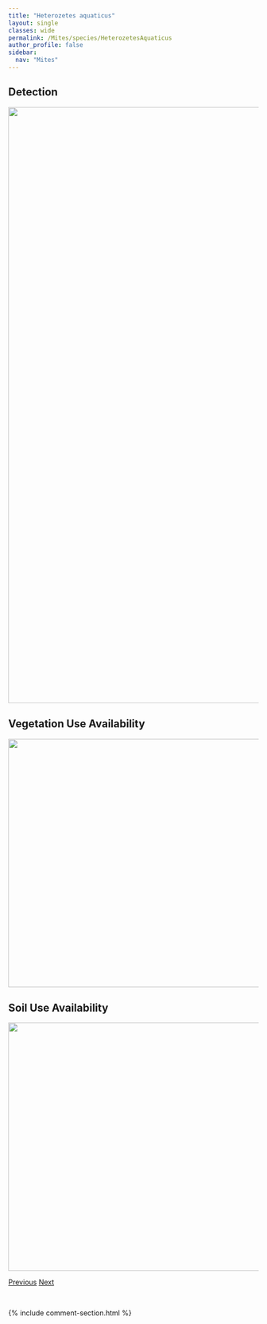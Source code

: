 ```yaml
---
title: "Heterozetes aquaticus"
layout: single
classes: wide
permalink: /Mites/species/HeterozetesAquaticus
author_profile: false
sidebar:
  nav: "Mites"
---
```


<h2>Detection</h2>

<a href="https://drive.google.com/uc?export=view&id=1b28gDDpwBUH50Z0Onm-fDVWqtS5KS8yr">
<img src="https://drive.google.com/uc?export=view&id=1b28gDDpwBUH50Z0Onm-fDVWqtS5KS8yr" height = "1200" width = "800">
</a>


<h2>Vegetation Use Availability</h2>

<a href="https://drive.google.com/uc?export=view&id=1LMHiDo0IhbuKzRd3B9C4zQT2clDeIyOa">
<img src="https://drive.google.com/uc?export=view&id=1LMHiDo0IhbuKzRd3B9C4zQT2clDeIyOa" height = "500" width = "1000">
</a>


<h2>Soil Use Availability</h2>

<a href="https://drive.google.com/uc?export=view&id=1dezTPIFcbBJXEmx0od3KcEV7eIBJO7d_">
<img src="https://drive.google.com/uc?export=view&id=1dezTPIFcbBJXEmx0od3KcEV7eIBJO7d_" height = "500" width = "1000">
</a>


<a href="/DevelopmentWebsite/Mites/species/HermanniellaRobusta" class="pagination--pager" title="Hermanniella robusta">Previous</a> <a href="/DevelopmentWebsite/Mites/species/HoplophthiracarusIllinoisensis" class="pagination--pager" title="Hoplophthiracarus illinoisensis">Next</a>

<p>&nbsp;</p>

{% include comment-section.html %}
